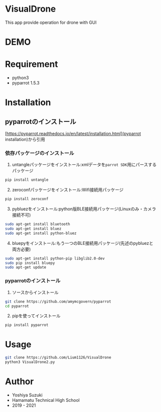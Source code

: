 # VisualDrone
This app provide operation for drone with GUI

# DEMO


# Requirement

- python3
- pyparrot 1.5.3

# Installation

## pyparrotのインストール

[https://pyparrot.readthedocs.io/en/latest/installation.html](pyparrot installation)から引用

### 依存パッケージのインストール

1. untangleパッケージをインストール:xmlデータを`parrot SDK`用にパースするパッケージ

```bash
pip install untangle
```

2. zeroconfパッケージをインストール:Wifi接続用パッケージ

```bash
pip install zeroconf
```

3. pybluezをインストール:python版BLE接続用パッケージ(Linuxのみ・カメラ接続不可)

```bash
sudo apt-get install bluetooth
sudo apt-get install bluez
sudo apt-get install python-bluez
```

4. bluepyをインストール:もう一つのBLE接続用パッケージ(先述のpybluezと両方必要)

```bash
sudo apt-get install python-pip libglib2.0-dev
sudo pip install bluepy
sudo apt-get update
```

### pyparrotのインストール

1. ソースからインストール

```bash
git clone https://github.com/amymcgovern/pyparrot
cd pyparrot
```

2. pipを使ってインストール

```bash
pip install pyparrot
```

# Usage

```bash
git clone https://github.com/Lium1126/VisualDrone
python3 VisualDrone2.py
```

# Author

* Yoshiya Suzuki
* Hamamatu Technical High School
* 2019 - 2021
